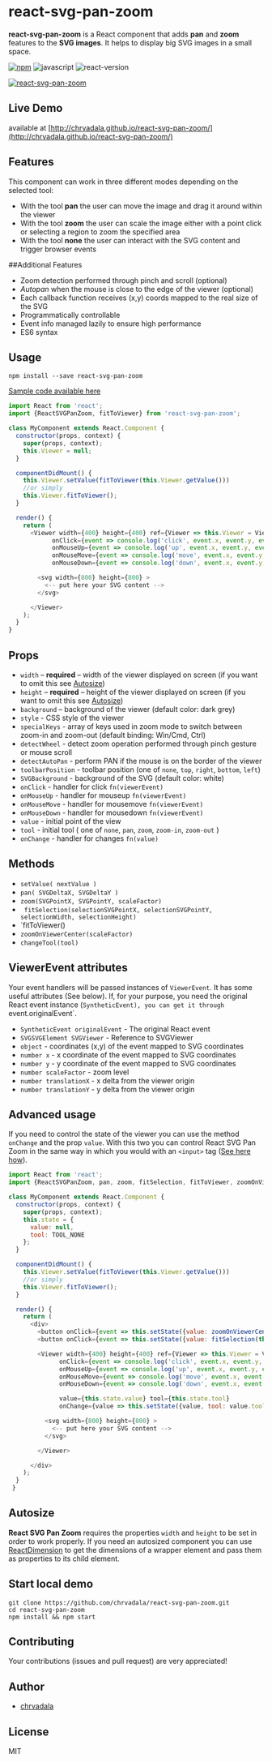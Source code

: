 # react-svg-pan-zoom
**react-svg-pan-zoom** is a React component that adds **pan** and **zoom** features to the **SVG images**. It helps to display big SVG images in a small space.

[![npm](https://img.shields.io/npm/v/react-svg-pan-zoom.svg?maxAge=2592000?style=plastic)](https://www.npmjs.com/package/react-svg-pan-zoom)
![javascript](https://img.shields.io/badge/javascript-ES6-fbde34.svg)
![react-version](https://img.shields.io/badge/react%20version-15.0.0%20or%20later-61dafb.svg)

[![react-svg-pan-zoom](https://raw.githubusercontent.com/chrvadala/react-svg-pan-zoom/master/react-svg-pan-zoom.gif)](http://chrvadala.github.io/react-svg-pan-zoom/)

## Live Demo
available at [http://chrvadala.github.io/react-svg-pan-zoom/](http://chrvadala.github.io/react-svg-pan-zoom/)

## Features
This component can work in three different modes depending on the selected tool:
- With the tool **pan** the user can move the image and drag it around within the viewer
- With the tool **zoom** the user can scale the image either with a point click or selecting a region to zoom the specified area
- With the tool **none** the user can interact with the SVG content and trigger browser events

##Additional Features
- Zoom detection performed through pinch and scroll (optional)
- *Autopan* when the mouse is close to the edge of the viewer (optional)
- Each callback function receives (x,y) coords mapped to the real size of the SVG
- Programmatically controllable
- Event info managed lazily to ensure high performance
- ES6 syntax


## Usage
```
npm install --save react-svg-pan-zoom
```

[Sample code available here](https://github.com/chrvadala/react-svg-pan-zoom/blob/master/demo/demo.js)
```js
import React from 'react';
import {ReactSVGPanZoom, fitToViewer} from 'react-svg-pan-zoom';

class MyComponent extends React.Component {
  constructor(props, context) {
    super(props, context);
    this.Viewer = null;
  }

  componentDidMount() {
    this.Viewer.setValue(fitToViewer(this.Viewer.getValue()))
    //or simply
    this.Viewer.fitToViewer();
  }

  render() {
    return (
      <Viewer width={400} height={400} ref={Viewer => this.Viewer = Viewer}
            onClick={event => console.log('click', event.x, event.y, event.originalEvent)}
            onMouseUp={event => console.log('up', event.x, event.y, event.originalEvent)}
            onMouseMove={event => console.log('move', event.x, event.y, event.originalEvent)}
            onMouseDown={event => console.log('down', event.x, event.y, event.originalEvent)}>

        <svg width={800} height={800} >
          <-- put here your SVG content -->
        </svg>

      </Viewer>
    );
  }
}
```

## Props
  - `width` – **required** – width of the viewer displayed on screen (if you want to omit this see [Autosize](#autosize))
  - `height` – **required** – height of the viewer displayed on screen (if you want to omit this see  [Autosize](#autosize))
  - `background` – background of the viewer (default color: dark grey)
  - `style` - CSS style of the viewer
  - `specialKeys` - array of keys used in zoom mode to switch between zoom-in and zoom-out (default binding: Win/Cmd, Ctrl)
  - `detectWheel` - detect zoom operation performed through pinch gesture or mouse scroll
  - `detectAutoPan` - perform PAN if the mouse is on the border of the viewer
  - `toolbarPosition` - toolbar position (one of `none`, `top`, `right`, `bottom`, `left`)
  - `SVGBackground` - background of the SVG (default color: white)
  - `onClick` - handler for click `fn(viewerEvent)`
  - `onMouseUp` - handler for mouseup `fn(viewerEvent)`
  - `onMouseMove` - handler for mousemove `fn(viewerEvent)`
  - `onMouseDown` - handler for mousedown `fn(viewerEvent)`
  - `value` - initial point of the view
  - `tool` - initial tool ( one of `none`, `pan`, `zoom`, `zoom-in`, `zoom-out` )
  - `onChange` - handler for changes `fn(value)`

##  Methods
 - `setValue( nextValue )`
 - `pan( SVGDeltaX, SVGDeltaY )`
 - `zoom(SVGPointX, SVGPointY, scaleFactor)`
 - ` fitSelection(selectionSVGPointX, selectionSVGPointY, selectionWidth, selectionHeight)`
 - `fitToViewer()
 - `zoomOnViewerCenter(scaleFactor)`
 - `changeTool(tool)`

## ViewerEvent attributes
Your event handlers will be passed instances of `ViewerEvent`. It has some useful attributes (See below).
If, for your purpose, you need the original React event instance (`SyntheticEvent), you can get it through `event.originalEvent`.

  - `SyntheticEvent originalEvent` - The original React event
  - `SVGSVGElement SVGViewer` - Reference to SVGViewer
  - `object` - coordinates (x,y) of the event mapped to SVG coordinates
  - `number x` - x coordinate of the event mapped to SVG coordinates
  - `number y` - y coordinate of the event mapped to SVG coordinates
  - `number scaleFactor` - zoom level
  - `number translationX` - x delta from the viewer origin
  - `number translationY` - y delta from the viewer origin

## Advanced usage
If you need to control the state of the viewer you can use the method `onChange` and the prop `value`. With this two you
can control React SVG Pan Zoom in the same way in which you would with an `<input>` tag ([See here how](https://facebook.github.io/react/docs/forms.html#controlled-components)).

```js
import React from 'react';
import {ReactSVGPanZoom, pan, zoom, fitSelection, fitToViewer, zoomOnViewerCenter} from 'react-svg-pan-zoom';

class MyComponent extends React.Component {
  constructor(props, context) {
    super(props, context);
    this.state = {
      value: null,
      tool: TOOL_NONE
    };
  }

  componentDidMount() {
    this.Viewer.setValue(fitToViewer(this.Viewer.getValue()))
    //or simply
    this.Viewer.fitToViewer();
  }

  render() {
    return (
      <div>
        <button onClick={event => this.setState({value: zoomOnViewerCenter(this.state.value, 1.1)})} >Zoom in</button>
        <button onClick={event => this.setState({value: fitSelection(this.state.value, 40, 40, 200, 200)})} >Zoom area 200x200</button>

        <Viewer width={400} height={400} ref={Viewer => this.Viewer = Viewer}
              onClick={event => console.log('click', event.x, event.y, event.originalEvent)}
              onMouseUp={event => console.log('up', event.x, event.y, event.originalEvent)}
              onMouseMove={event => console.log('move', event.x, event.y, event.originalEvent)}
              onMouseDown={event => console.log('down', event.x, event.y, event.originalEvent)}

              value={this.state.value} tool={this.state.tool}
              onChange={value => this.setState({value, tool: value.tool})} >

          <svg width={800} height={800} >
            <-- put here your SVG content -->
          </svg>

        </Viewer>

      </div>
    );
  }
 }
```


## Autosize
**React SVG Pan Zoom** requires the properties `width` and `height` to be set in order to work properly. If you need an autosized component you can use [ReactDimension](https://github.com/digidem/react-dimensions) to get the dimensions of a wrapper element and pass them as properties to its child element.

## Start local demo
```
git clone https://github.com/chrvadala/react-svg-pan-zoom.git
cd react-svg-pan-zoom
npm install && npm start
```

## Contributing
Your contributions (issues and pull request) are very appreciated!

## Author
- [chrvadala](https://github.com/chrvadala)

## License
MIT
